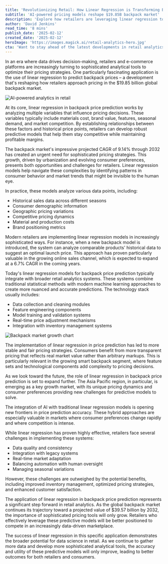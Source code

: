 ```yaml
---
title: 'Revolutionizing Retail: How Linear Regression is Transforming Backpack Price Prediction'
subtitle: 'AI-powered pricing models reshape $19.85B backpack market'
description: 'Explore how retailers are leveraging linear regression to revolutionize backpack pricing in the $19.85B global market. Learn how AI-powered analytics are creating more accurate, fair, and competitive pricing strategies while driving market growth towards $39.57B by 2032.'
author: 'David Jenkins'
read_time: '8 mins'
publish_date: '2025-02-12'
created_date: '2025-02-12'
heroImage: 'https://images.magick.ai/retail-analytics-hero.jpg'
cta: 'Want to stay ahead of the latest developments in retail analytics and AI? Follow us on LinkedIn for regular insights into how technology is transforming the retail landscape.'
---
```


In an era where data drives decision-making, retailers and e-commerce platforms are increasingly turning to sophisticated analytical tools to optimize their pricing strategies. One particularly fascinating application is the use of linear regression to predict backpack prices – a development that's reshaping how retailers approach pricing in the $19.85 billion global backpack market.

![AI-powered analytics in retail](https://i.magick.ai/PIXE/1739377045771_magick_img.webp)

At its core, linear regression in backpack price prediction works by analyzing multiple variables that influence pricing decisions. These variables typically include materials cost, brand value, features, seasonal demand, and market competition. By establishing relationships between these factors and historical price points, retailers can develop robust predictive models that help them stay competitive while maintaining profitable margins.

The backpack market's impressive projected CAGR of 9.14% through 2032 has created an urgent need for sophisticated pricing strategies. This growth, driven by urbanization and evolving consumer preferences, presents both opportunities and challenges for retailers. Linear regression models help navigate these complexities by identifying patterns in consumer behavior and market trends that might be invisible to the human eye.

In practice, these models analyze various data points, including:
- Historical sales data across different seasons
- Consumer demographic information
- Geographic pricing variations
- Competitive pricing dynamics
- Material and production costs
- Brand positioning metrics

Modern retailers are implementing linear regression models in increasingly sophisticated ways. For instance, when a new backpack model is introduced, the system can analyze comparable products' historical data to suggest an optimal launch price. This approach has proven particularly valuable in the growing online sales channel, which is expected to expand at a 6.7% CAGR in the coming years.

Today's linear regression models for backpack price prediction typically integrate with broader retail analytics systems. These systems combine traditional statistical methods with modern machine learning approaches to create more nuanced and accurate predictions. The technology stack usually includes:

- Data collection and cleaning modules
- Feature engineering components
- Model training and validation systems
- Real-time price adjustment mechanisms
- Integration with inventory management systems

![Backpack market growth chart](https://i.magick.ai/PIXE/1739377045775_magick_img.webp)

The implementation of linear regression in price prediction has led to more stable and fair pricing strategies. Consumers benefit from more transparent pricing that reflects real market value rather than arbitrary markups. This is particularly relevant in the growing smart backpack segment, where feature sets and technological components add complexity to pricing decisions.

As we look toward the future, the role of linear regression in backpack price prediction is set to expand further. The Asia Pacific region, in particular, is emerging as a key growth market, with its unique pricing dynamics and consumer preferences providing new challenges for predictive models to solve.

The integration of AI with traditional linear regression models is opening new frontiers in price prediction accuracy. These hybrid approaches are especially valuable in markets where consumer preferences change rapidly and where competition is intense.

While linear regression has proven highly effective, retailers face several challenges in implementing these systems:

- Data quality and consistency
- Integration with legacy systems
- Real-time market adaptation
- Balancing automation with human oversight
- Managing seasonal variations

However, these challenges are outweighed by the potential benefits, including improved inventory management, optimized pricing strategies, and enhanced customer satisfaction.

The application of linear regression in backpack price prediction represents a significant step forward in retail analytics. As the global backpack market continues its trajectory toward a projected value of $39.57 billion by 2032, the importance of sophisticated pricing tools will only grow. Retailers who effectively leverage these predictive models will be better positioned to compete in an increasingly data-driven marketplace.

The success of linear regression in this specific application demonstrates the broader potential for data science in retail. As we continue to gather more data and develop more sophisticated analytical tools, the accuracy and utility of these predictive models will only improve, leading to better outcomes for both retailers and consumers.